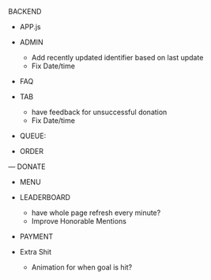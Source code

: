 BACKEND
<!-- - double check isPaid and updatePaid logic with frontend code DONE -->
<!-- - update controllers and routes to account for new donation table DONE -->
<!-- - create view that sums donations by username and order amounts DONE -->
<!-- - Bug if a user deletes their order in queue, but it has a donation attached. Messes up the total for the leaderboard DONE -->
<!-- - Bug if user donates, but doesn't order a drink. Doesn't load correctly in leaderboard DONE -->

<!-- FRONTEND -->
<!-- - go through and update routes/paths from old frontend DONE -->
<!-- - PROVIDE ALTERNATE STYLING FOR SELECTED BUTTONS DONE -->

- APP.js
    <!-- - make admin page not adhere to same width settings DONE -->
    <!-- - update mainNav to be same width DONE -->
    <!-- - add 404 not found page DONE -->

- ADMIN
    <!-- - figure out how to load all orders and filter accordingly DONE
    - add functionality to update paid/completed/delete DONE
    - add comments into rows that have them DONE -->
    <!-- ???? REVIST - Add in ability to close tables with dropdown -->
    - Add recently updated identifier based on last update
    - Fix Date/time
    <!-- !!!! NO - Remove navigate from AdminTableRow and use something better to re-render tables -->
    <!-- - add a tab section to close tabs and check values DONE -->
    <!-- !!!! NO - make table scrollable? -->
    <!-- - Add table for donations DONE -->
    <!-- ???? REVISIT - Add Search/filter functionality  -->

- FAQ
    <!-- - redesign DONE -->

- TAB
    <!-- !!!! NO - move tab out from being own page and make it a button to switch between tab and admin pages -->
    <!-- - finish building out functionality in TabTableRow DONE -->
    <!-- !!!! NO - maybe add field to getOrdersGrouped for if total_unpaid = 0 and that will allow us to undo marking a tab closed? -->
    <!-- - figure out donations DONE -->
    <!-- !!!! NO - make table scrollable? -->
    <!-- - redo table to align with new backend queries and view DONE -->
    <!-- - add separate queries for paid/unpaid? DONE -->
    <!-- ???? REVISIT - add modal for confirming close tab?  -->
    <!-- - add functionality to close all donations for a user and make "Add Donation" a modal pop-up form? DONE -->
    <!-- ???? REVISIT - Add Search/filter functionality -->
    - have feedback for unsuccessful donation
    - Fix Date/time

- QUEUE:
    <!-- - Go through queue, queueList, queueItem and update to match what is returned from database DONE -->
    <!-- ???? REVISIT - after order is submitted, scroll down to their spot in line -->
    <!-- - update cards to look better DONE -->
    <!-- - Add EDIT/DELETE FUNCTIONALITY TO QUEUE BASED ON USER's NAME IN LOCALSTORAGE DONE -->
    <!-- - check localStorage username against names in queue and make the card different somehow DONE -->
    <!-- - Add state for if data comes back empty DONE -->

- ORDER
    <!-- - make it where form can't be submitted if any inputs are blank DONE
    - add option to enter in own drink DONE
    - Save username to local storage DONE -->
    <!-- - don't let user change name DONE -->
    <!-- !!!! NO - Add a check to see if a user already exists with that name and isn't stored in local storage -->
    <!-- - add donation field DONE -->
    <!-- - submit button: -->
    <!-- - grey out/disable until form is filled -->
    <!-- - on donation buttons: DONE -->
    <!-- - make them grey out if not selected DONE -->
    <!-- - add field popup if other is selected DONE -->
    <!-- - if other is selected, update OTHER to reflect value chosen DONE -->
    <!-- - update both ends to account for new donation table DONE -->
    <!-- - allow user to deselect donate option DONE -->

— DONATE
    <!-- - don't let user change name DONE -->
    <!-- - make that shit DONE -->
    <!-- - grey out/disable submit until donation and name are filled -->
    <!-- - grey out/disable green check if custom donation amount is empty -->
    <!-- - allow user to deselect donate option DONE -->

- MENU
    <!-- - make it where clicking "Add to Order" populates form in Order page DONE -->
    <!-- — make top buttons sticky and actually redirect to different sections of the page DONE -->
    <!-- - make sticky buttons look better so everything that scrolls underneath is no longer visible DONE -->

- LEADERBOARD
    <!-- - make that shit (mobile and other version) DONE -->
    <!-- - add sum query to backend to get total of all orders submitted DONE -->
    - have whole page refresh every minute?
    - Improve Honorable Mentions
    <!-- - UPDATE backend to total order_totals and total_donated DONE -->
    <!-- - Add state for if data comes back empty DONE -->

- PAYMENT
    <!-- - update links to pay correctly DONE -->
    <!-- !!!! NO - maybe add userTotal to localStorage?? -->

- Extra Shit
    - Animation for when goal is hit?